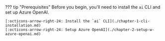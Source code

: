 ??? tip "Prerequisites"
    Before you begin, you'll need to install the `ai` CLI and set up Azure OpenAI.

    [:octicons-arrow-right-24: Install the `ai` CLI](./chapter-1-cli-installation.md)  
    [:octicons-arrow-right-24: Setup Azure OpenAI](./chapter-2-setup-w-azure-openai.md)  
